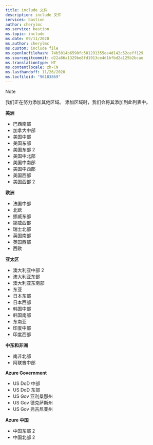 ```yaml
---
title: include 文件
description: include 文件
services: bastion
author: cherylmc
ms.service: bastion
ms.topic: include
ms.date: 09/11/2020
ms.author: cherylmc
ms.custom: include file
ms.openlocfilehash: 74b5014b6590fc501291355ee4d142c52ceff129
ms.sourcegitcommit: d22a86a1329be8fd1913ce4d1bfbd2a125b2bcae
ms.translationtype: HT
ms.contentlocale: zh-CN
ms.lasthandoff: 11/26/2020
ms.locfileid: "96183869"
---
```

>[!NOTE]
>我们正在努力添加其他区域。 添加区域时，我们会将其添加到此列表中。
>

**美洲**
* 巴西南部
* 加拿大中部
* 美国中部
* 美国东部
* 美国东部 2
* 美国中北部
* 美国中南部
* 美国中西部
* 美国西部
* 美国西部 2

**欧洲**
* 法国中部
* 北欧
* 挪威东部
* 挪威西部
* 瑞士北部
* 英国南部
* 英国西部
* 西欧

**亚太区**
* 澳大利亚中部 2
* 澳大利亚东部
* 澳大利亚东南部
* 东亚
* 日本东部
* 日本西部
* 韩国中部
* 韩国南部
* 东南亚
* 印度中部
* 印度西部

**中东和非洲**
* 南非北部
* 阿联酋中部

**Azure Government**
* US DoD 中部
* US DoD 东部
* US Gov 亚利桑那州
* US Gov 德克萨斯州
* US Gov 弗吉尼亚州

**Azure 中国**
* 中国东部 2
* 中国北部 2
